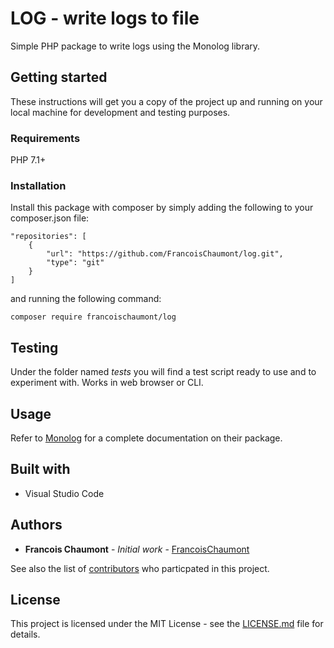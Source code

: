 # LOG - write logs to file
Simple PHP package to write logs using the Monolog library.

## Getting started
These instructions will get you a copy of the project up and running on your local machine for development and testing purposes.

### Requirements
PHP 7.1+

### Installation
Install this package with composer by simply adding the following to your composer.json file:  
```
"repositories": [
    {
        "url": "https://github.com/FrancoisChaumont/log.git",
        "type": "git"
    }
]
```
and running the following command:  
```
composer require francoischaumont/log
```

## Testing
Under the folder named *tests* you will find a test script ready to use and to experiment with. Works in web browser or CLI.

## Usage
Refer to [Monolog](https://github.com/Seldaek/monolog) for a complete documentation on their package.

## Built with
* Visual Studio Code

## Authors
* **Francois Chaumont** - *Initial work* - [FrancoisChaumont](https://github.com/FrancoisChaumont)

See also the list of [contributors](https://github.com/FrancoisChaumont/log/graphs/contributors) who particpated in this project.

## License
This project is licensed under the MIT License - see the [LICENSE.md](LICENSE.md) file for details.
